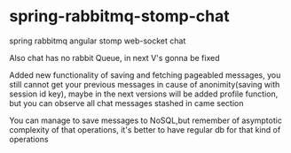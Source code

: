 # spring-rabbitmq-stomp-chat
spring rabbitmq angular stomp web-socket chat

Also chat has no rabbit Queue, in next V's gonna be fixed

Added new functionality of saving and fetching pageabled messages, you still cannot get your previous messages in cause of anonimity(saving with session id key), maybe in the next versions will be added profile function, but you can observe all chat messages stashed in came section

You can manage to save messages to NoSQL,but remember of asymptotic complexity of that operations, it's better to have regular db for that kind of operations
